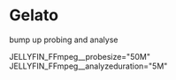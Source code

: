 # Gelato


bump up probing and analyse

JELLYFIN_FFmpeg__probesize="50M" JELLYFIN_FFmpeg__analyzeduration="5M"